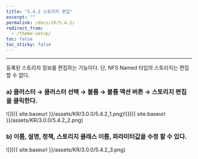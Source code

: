 ```yaml
---
title: "5.4.2 스토리지 편집"
excerpt: ""
permalink: /docs/zh/5.4.2/
redirect_from:
  - /theme-setup/
toc: false
toc_sticky: false
---
```


---
등록된 스토리지 정보를 편집하는 기능이다. 단, NFS Named 타입의 스토리지는 편집할 수 없다.

### a\) 클러스터 → 클러스터 선택 → 볼륨 → 볼륨 액션 버튼 → 스토리지 편집을 클릭한다.
![]({{ site.baseurl }}/assets/KR/3.0.0/5.4.2_1.png)![]({{ site.baseurl }}/assets/KR/3.0.0/5.4.2_2.png)

### b\) 이름, 설명, 정책, 스토리지 클래스 이름, 파라미터값을 수정 할 수 있다.
![]({{ site.baseurl }}/assets/KR/3.0.0/5.4.2_3.png)
